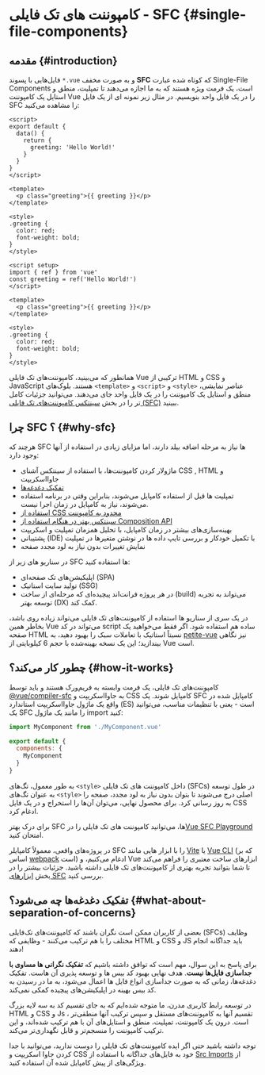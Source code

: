 # کامپوننت های تک فایلی - SFC {#single-file-components}

## مقدمه {#introduction}

فایل‌هایی با پسوند `‎*.vue` و به صورت مخفف **SFC** که کوتاه شده عبارت Single-File Components
​است، یک فرمت ویژه هستند که به ما اجازه می‌دهند تا تمپلیت، منطق و استایل یک کامپوننت Vue را در یک فایل واحد بنویسیم. در مثال زیر نمونه ای از یک فایل SFC را مشاهده می‌کنید:

<div class="options-api">

```vue
<script>
export default {
  data() {
    return {
      greeting: 'Hello World!'
    }
  }
}
</script>

<template>
  <p class="greeting">{{ greeting }}</p>
</template>

<style>
.greeting {
  color: red;
  font-weight: bold;
}
</style>
```

</div>

<div class="composition-api">

```vue
<script setup>
import { ref } from 'vue'
const greeting = ref('Hello World!')
</script>

<template>
  <p class="greeting">{{ greeting }}</p>
</template>

<style>
.greeting {
  color: red;
  font-weight: bold;
}
</style>
```

</div>

همانطور که می‌بینید، کامپوننت‌های تک‌ فایلی Vue ترکیبی از HTML و CSS و JavaScript هستند. بلوک‌های `<template>` و `<script>` و `<style>` عناصر نمایشی، منطق و استایل یک کامپوننت را در یک فایل واحد جای می‌دهند. می‌توانید جزئیات کامل تر را در بخش [سینتکس کامپوننت‌های تک فایلی (SFC)](/api/sfc-spec) ببینید.

## چرا SFC ؟ {#why-sfc}

هرچند که SFC ها نیاز به مرحله اضافه بیلد دارند، اما مزایای زیادی در استفاده از آنها وجود دارد:

- ماژولار کردن کامپوننت‌ها‌، با استفاده از سینتکس آشنای CSS , HTML و جاوااسکریپت
- [تفکیک دغدغه‌ها](#what-about-separation-of-concerns)
- تمپلیت ها قبل از استفاده کامپایل می‌شوند، بنابراین وقتی در برنامه استفاده می‌شوند، نیاز به کامپایل در زمان اجرا نیست.
- [استفاده از CSS محدود به کامپوننت](/api/sfc-css-features)
- [سینتکس بهتر در هنگام استفاده از Composition API](/api/sfc-script-setup)
- بهینه‌سازی‌های بیشتر در زمان کامپایل، با تحلیل همزمان تمپلیت و اسکریپت
- پشتیبانی (IDE) با تکمیل خودکار و بررسی تایپ داده ها در نوشتن متغیرها در تمپلیت
- نمایش تغییرات بدون نیاز به لود مجدد صفحه

در سناریو های زیر از SFC ها استفاده کنید:

- اپلیکیشن‌های تک صفحه‌ای (SPA)
- تولید سایت استاتیک (SSG)
- در هر پروژه فرانت‌اند پیچیده‌ای که مرحله‌ای از ساخت (build) می‌تواند به تجربه توسعه بهتر (DX) کمک کند.

در یک سری از سناریو ها استفاده از کامپوننت‌های تک فایلی می‌تواند زیاده روی باشد، بخاطر همین Vue می‌تواند در کد script ساده هم استفاده شود. اگر فقط می‌خواهید یک صفحه HTML نسبتاً استاتیک با تعاملات سبک را بهبود دهید، به [petite-vue](https://github.com/vuejs/petite-vue) نیز نگاهی بیندازید؛ این یک نسخه بهینه‌شده با حجم 6 کیلوبایتی از Vue است.

## چطور کار می‌کند؟ {#how-it-works}

کامپوننت‌های تک فایلی، یک فرمت وابسته به فریم‌ورک هستند و باید توسط [‎@vue/compiler-sfc](https://github.com/vuejs/core/tree/main/packages/compiler-sfc) به جاوااسکریپت و CSS کامپایل شوند. یک SFC کامپایل شده در واقع یک ماژول جاوااسکریپت استاندارد (ES) است - یعنی با تنظیمات مناسب، می‌توانید یک SFC را مانند یک ماژول import کنید:

```js
import MyComponent from './MyComponent.vue'

export default {
  components: {
    MyComponent
  }
}
```

به طور معمول، تگ‌های `<style>` داخل کامپوننت های تک فایلی (SFCs) در طول توسعه به عنوان تگ‌های `<style>` اصلی درج می‌شوند تا بتوان بدون نیاز به لود مجدد، صفحه را به روز رسانی کرد. برای محصول نهایی، می‌توان آن‌ها را استخراج و در یک فایل CSS ادغام کرد.

 برای درک بهتر SFC ها، می‌توانید کامپوننت های تک فایلی را در[Vue SFC Playground](https://play.vuejs.org/) امتحان کنید.

در پروژه‌های واقعی، معمولاً کامپایلر SFC را با ابزار هایی مانند [Vite](https://vitejs.dev/) یا [Vue CLI](http://cli.vuejs.org/) (که بر اساس [webpack](https://webpack.js.org/) است) ادغام می‌کنیم، و Vue ابزارهای ساخت معتبری را فراهم می‌کند تا شما بتوانید تجربه بهتری از کامپوننت‌های تک فایلی داشته باشید. جزئیات بیشتر را در بخش [ابزارهای SFC](/guide/scaling-up/tooling) بررسی کنید.

## تفکیک دغدغه‌ها چه می‌شود؟ {#what-about-separation-of-concerns}

بعضی از کاربران ممکن است نگران باشند که کامپوننت‌های تک‌فایلی (SFCs) وظایف مختلف را با هم ترکیب می‌کنند - وظایفی که HTML و CSS و JS باید جداگانه انجام دهند!

برای پاسخ به این سوال، مهم است که توافق داشته باشیم که **تفکیک نگرانی ها مساوی با جداسازی فایل‌ها نیست**. هدف نهایی بهبود کد بیس ها و توسعه پذیری آن هاست. تفکیک دغدغه‌ها، زمانی که به صورت جداسازی انواع فایل ها اعمال می‌شود، به ما در رسیدن به کد بیس بهینه در اپلیکیشن‌های پیچیده‌ کمکی نمی‌کند.

در توسعه رابط کاربری مدرن، ما متوجه شده‌ایم که به جای تقسیم کد به سه لایه بزرگ HTML و CSS و Js ، تقسیم آنها به کامپوننت‌های مستقل و سپس ترکیب آنها منطقی‌تر است. درون یک کامپوننت، تمپلیت، منطق و استایل‌های آن با هم ترکیب شده‌اند، و این ترکیب کامپوننت را منسجم‌تر و قابل نگهداری‌تر می‌کند.

توجه داشته باشید حتی اگر ایده کامپوننت‌های تک فایلی را دوست ندارید، می‌توانید با جدا کردن جاوا اسکریپت و CSS خود به فایل‌های جداگانه با استفاده از [Src Imports](/api/sfc-spec) از ویژگی‌های از پیش‌ کامپایل شده آن استفاده کنید.